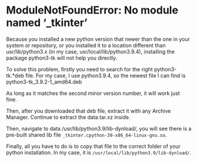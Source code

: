 # ModuleNotFoundError: No module named ‘_tkinter’

Because you installed a new python version that newer than the one in your system or repository, or you installed it to a location different than usr/lib/python3.x (in my case, usr/local/lib/python3.9.4), installing the package python3-tk will not help you directly.

To solve this problem, firstly you need to search for the right python3-tk.*deb file. For my case, I use python3.9.4, so the newest file I can find is python3-tk_3.9.2-1_amd64.deb

As long as it matches the second minor version number, it will work just fine.

Then, after you downloaded that deb file, extract it with any Archive Manager. Continue to extract the data.tar.xz inside.

Then, navigate to data /usr/lib/python3.9/lib-dynload/, you will see there is a pre-built shared lib file `_tkinter.cpython-39-x86_64-linux-gnu.so`.

Finally, all you have to do is to copy that file to the correct folder of your python installation. In my case, it is `/usr/local/lib/python3.9/lib-dynload/`.
